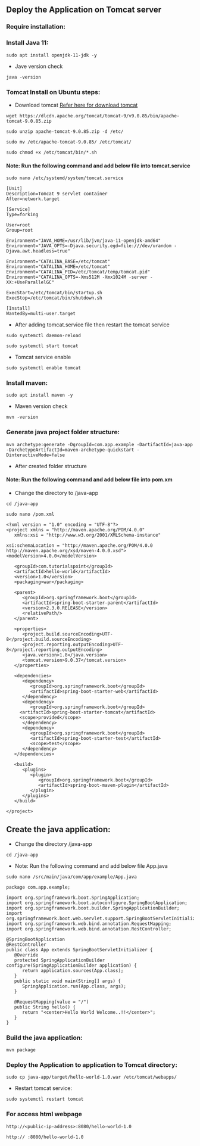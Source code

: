 ## Deploy the Application on Tomcat server

### Require installation:

### Install Java 11:

```
sudo apt install openjdk-11-jdk -y
```
* Jave version check
```
java -version
```

### Tomcat Install on Ubuntu steps:

* Download tomcat 
[Refer here for download tomcat](https://tomcat.apache.org/download-90.cgi)
```
wget https://dlcdn.apache.org/tomcat/tomcat-9/v9.0.85/bin/apache-tomcat-9.0.85.zip
```

```
sudo unzip apache-tomcat-9.0.85.zip -d /etc/

sudo mv /etc/apache-tomcat-9.0.85/ /etc/tomcat/ 

sudo chmod +x /etc/tomcat/bin/*.sh
```



####  Note: Run the following command and add below file into tomcat.service

```
sudo nano /etc/systemd/system/tomcat.service
```

```
[Unit]
Description=Tomcat 9 servlet container
After=network.target

[Service]
Type=forking

User=root
Group=root

Environment="JAVA_HOME=/usr/lib/jvm/java-11-openjdk-amd64"
Environment="JAVA_OPTS=-Djava.security.egd=file:///dev/urandom -Djava.awt.headless=true"

Environment="CATALINA_BASE=/etc/tomcat"
Environment="CATALINA_HOME=/etc/tomcat"
Environment="CATALINA_PID=/etc/tomcat/temp/tomcat.pid"
Environment="CATALINA_OPTS=-Xms512M -Xmx1024M -server -XX:+UseParallelGC"

ExecStart=/etc/tomcat/bin/startup.sh
ExecStop=/etc/tomcat/bin/shutdown.sh

[Install]
WantedBy=multi-user.target
```

* After adding tomcat.service file then restart the tomcat service
```
sudo systemctl daemon-reload

sudo systemctl start tomcat
```

* Tomcat service enable
```
sudo systemctl enable tomcat
``` 


### Install maven:

```
sudo apt install maven -y
```

* Maven version check
```
mvn -version
```

### Generate java project folder structure:

```
mvn archetype:generate -DgroupId=com.app.example -DartifactId=java-app -DarchetypeArtifactId=maven-archetype-quickstart -DinteractiveMode=false
```

* After created folder structure



####  Note: Run the following command and add below file into pom.xm

* Change the directory to /java-app
```
cd /java-app
```


```
sudo nano /pom.xml
```

```
<?xml version = "1.0" encoding = "UTF-8"?>
<project xmlns = "http://maven.apache.org/POM/4.0.0" 
   xmlns:xsi = "http://www.w3.org/2001/XMLSchema-instance"

xsi:schemaLocation = "http://maven.apache.org/POM/4.0.0 http://maven.apache.org/xsd/maven-4.0.0.xsd">
<modelVersion>4.0.0</modelVersion>

   <groupId>com.tutorialspoint</groupId>
   <artifactId>hello-world</artifactId>
   <version>1.0</version>
   <packaging>war</packaging>
   
   <parent>
      <groupId>org.springframework.boot</groupId>
      <artifactId>spring-boot-starter-parent</artifactId>
      <version>2.3.0.RELEASE</version>
      <relativePath/> 
   </parent>

   <properties>
      <project.build.sourceEncoding>UTF-8</project.build.sourceEncoding>
      <project.reporting.outputEncoding>UTF-8</project.reporting.outputEncoding>
      <java.version>1.8</java.version>
      <tomcat.version>9.0.37</tomcat.version>
   </properties>

   <dependencies>
      <dependency>
         <groupId>org.springframework.boot</groupId>
         <artifactId>spring-boot-starter-web</artifactId>
      </dependency>
      <dependency>  
         <groupId>org.springframework.boot</groupId>  
	 <artifactId>spring-boot-starter-tomcat</artifactId>  
	 <scope>provided</scope>  
      </dependency>   
      <dependency>
         <groupId>org.springframework.boot</groupId>
         <artifactId>spring-boot-starter-test</artifactId>
         <scope>test</scope>
      </dependency>
   </dependencies>

   <build>
      <plugins>
         <plugin>
            <groupId>org.springframework.boot</groupId>
            <artifactId>spring-boot-maven-plugin</artifactId>
         </plugin>
      </plugins>
   </build>
   
</project>
```

## Create the java application: 

* Change the directory /java-app
```
cd /java-app
```


* Note: Run the following command and add below file App.java

```
sudo nano /src/main/java/com/app/example/App.java
```

```
package com.app.example;

import org.springframework.boot.SpringApplication;
import org.springframework.boot.autoconfigure.SpringBootApplication;
import org.springframework.boot.builder.SpringApplicationBuilder;
import org.springframework.boot.web.servlet.support.SpringBootServletInitializer;
import org.springframework.web.bind.annotation.RequestMapping;
import org.springframework.web.bind.annotation.RestController;

@SpringBootApplication
@RestController
public class App extends SpringBootServletInitializer {
   @Override
   protected SpringApplicationBuilder configure(SpringApplicationBuilder application) {
      return application.sources(App.class);
   }
   public static void main(String[] args) {
      SpringApplication.run(App.class, args);
   }

   @RequestMapping(value = "/")
   public String hello() {
      return "<center>Hello World Welcome..!!</center>";
   }
}
```

### Build the java application:

```
mvn package
```

### Deploy the Application to application to Tomcat directory:

```
sudo cp java-app/target/hello-world-1.0.war /etc/tomcat/webapps/
```

* Restart tomcat service:
```
sudo systemctl restart tomcat
```

### For access html webpage

```
http://<public-ip-address>:8080/hello-world-1.0
```
```
http:// :8080/hello-world-1.0
```